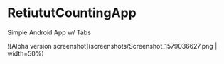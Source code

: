 # RetiututCountingApp
Simple Android App w/ Tabs

![Alpha version screenshot](screenshots/Screenshot_1579036627.png | width=50%)

